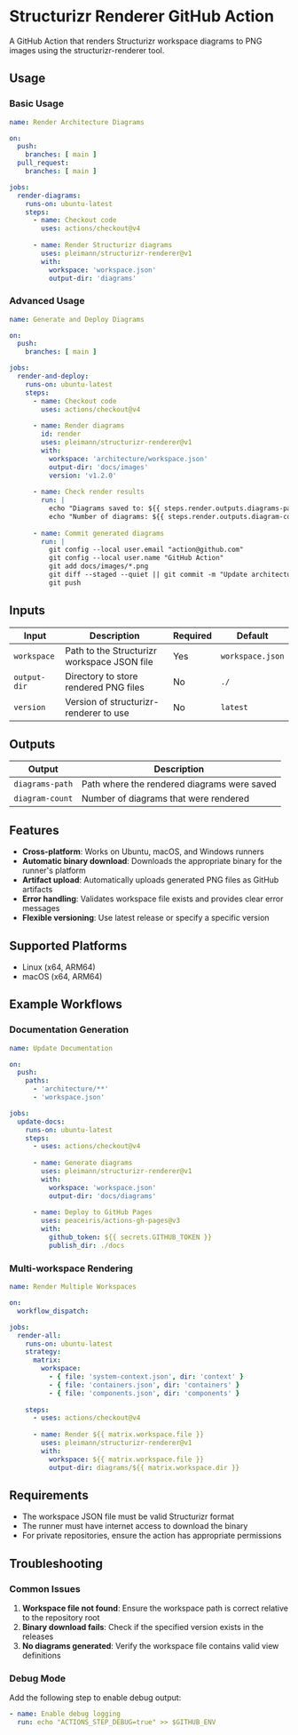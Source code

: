 # Structurizr Renderer GitHub Action

A GitHub Action that renders Structurizr workspace diagrams to PNG images using the structurizr-renderer tool.

## Usage

### Basic Usage

```yaml
name: Render Architecture Diagrams

on:
  push:
    branches: [ main ]
  pull_request:
    branches: [ main ]

jobs:
  render-diagrams:
    runs-on: ubuntu-latest
    steps:
      - name: Checkout code
        uses: actions/checkout@v4
      
      - name: Render Structurizr diagrams
        uses: pleimann/structurizr-renderer@v1
        with:
          workspace: 'workspace.json'
          output-dir: 'diagrams'
```

### Advanced Usage

```yaml
name: Generate and Deploy Diagrams

on:
  push:
    branches: [ main ]

jobs:
  render-and-deploy:
    runs-on: ubuntu-latest
    steps:
      - name: Checkout code
        uses: actions/checkout@v4
      
      - name: Render diagrams
        id: render
        uses: pleimann/structurizr-renderer@v1
        with:
          workspace: 'architecture/workspace.json'
          output-dir: 'docs/images'
          version: 'v1.2.0'
      
      - name: Check render results
        run: |
          echo "Diagrams saved to: ${{ steps.render.outputs.diagrams-path }}"
          echo "Number of diagrams: ${{ steps.render.outputs.diagram-count }}"
      
      - name: Commit generated diagrams
        run: |
          git config --local user.email "action@github.com"
          git config --local user.name "GitHub Action"
          git add docs/images/*.png
          git diff --staged --quiet || git commit -m "Update architecture diagrams"
          git push
```

## Inputs

| Input | Description | Required | Default |
|-------|-------------|----------|---------|
| `workspace` | Path to the Structurizr workspace JSON file | Yes | `workspace.json` |
| `output-dir` | Directory to store rendered PNG files | No | `./` |
| `version` | Version of structurizr-renderer to use | No | `latest` |

## Outputs

| Output | Description |
|--------|-------------|
| `diagrams-path` | Path where the rendered diagrams were saved |
| `diagram-count` | Number of diagrams that were rendered |

## Features

- **Cross-platform**: Works on Ubuntu, macOS, and Windows runners
- **Automatic binary download**: Downloads the appropriate binary for the runner's platform
- **Artifact upload**: Automatically uploads generated PNG files as GitHub artifacts
- **Error handling**: Validates workspace file exists and provides clear error messages
- **Flexible versioning**: Use latest release or specify a specific version

## Supported Platforms

- Linux (x64, ARM64)
- macOS (x64, ARM64)

## Example Workflows

### Documentation Generation

```yaml
name: Update Documentation

on:
  push:
    paths:
      - 'architecture/**'
      - 'workspace.json'

jobs:
  update-docs:
    runs-on: ubuntu-latest
    steps:
      - uses: actions/checkout@v4
      
      - name: Generate diagrams
        uses: pleimann/structurizr-renderer@v1
        with:
          workspace: 'workspace.json'
          output-dir: 'docs/diagrams'
      
      - name: Deploy to GitHub Pages
        uses: peaceiris/actions-gh-pages@v3
        with:
          github_token: ${{ secrets.GITHUB_TOKEN }}
          publish_dir: ./docs
```

### Multi-workspace Rendering

```yaml
name: Render Multiple Workspaces

on:
  workflow_dispatch:

jobs:
  render-all:
    runs-on: ubuntu-latest
    strategy:
      matrix:
        workspace:
          - { file: 'system-context.json', dir: 'context' }
          - { file: 'containers.json', dir: 'containers' }
          - { file: 'components.json', dir: 'components' }
    
    steps:
      - uses: actions/checkout@v4
      
      - name: Render ${{ matrix.workspace.file }}
        uses: pleimann/structurizr-renderer@v1
        with:
          workspace: ${{ matrix.workspace.file }}
          output-dir: diagrams/${{ matrix.workspace.dir }}
```

## Requirements

- The workspace JSON file must be valid Structurizr format
- The runner must have internet access to download the binary
- For private repositories, ensure the action has appropriate permissions

## Troubleshooting

### Common Issues

1. **Workspace file not found**: Ensure the workspace path is correct relative to the repository root
2. **Binary download fails**: Check if the specified version exists in the releases
3. **No diagrams generated**: Verify the workspace file contains valid view definitions

### Debug Mode

Add the following step to enable debug output:

```yaml
- name: Enable debug logging
  run: echo "ACTIONS_STEP_DEBUG=true" >> $GITHUB_ENV
```